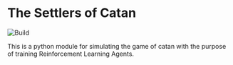 # The Settlers of Catan

![Build](https://github.com/catanistic/settlers_of_catan/actions/workflows/python-package.yml/badge.svg)

This is a python module for simulating the game of catan with the purpose of training Reinforcement Learning Agents.